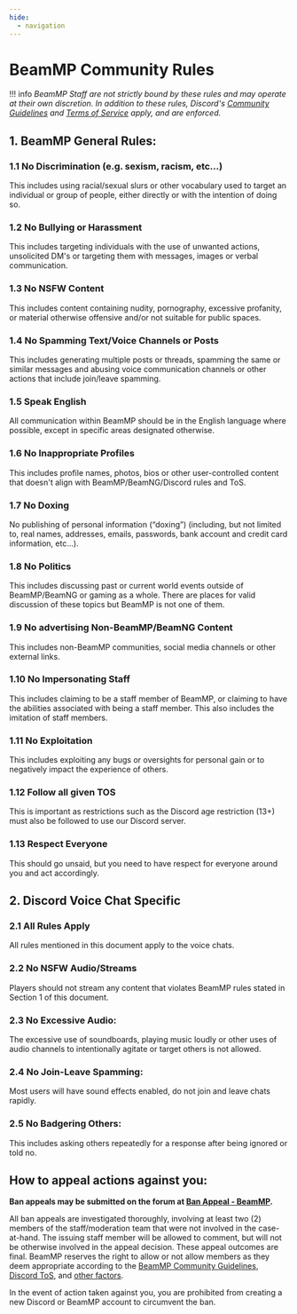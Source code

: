 ```yaml
---
hide:
  - navigation
---
```

# BeamMP Community Rules

!!! info
    *BeamMP Staff are not strictly bound by these rules and may operate at their own discretion. In addition to these rules, Discord's [Community Guidelines](https://discord.com/guidelines/) and [Terms of Service](https://discord.com/terms/) apply, and are enforced.*

## 1. BeamMP General Rules:

### 1.1 No Discrimination (e.g. sexism, racism, etc…)
This includes using racial/sexual slurs or other vocabulary used to target an individual or group of people, either directly or with the intention of doing so.

### 1.2 No Bullying or Harassment
This includes targeting individuals with the use of unwanted actions, unsolicited DM's or targeting them with messages, images or verbal communication.

### 1.3 No NSFW Content
This includes content containing nudity, pornography, excessive profanity, or material otherwise offensive and/or not suitable for public spaces.

### 1.4 No Spamming Text/Voice Channels or Posts
This includes generating multiple posts or threads, spamming the same or similar messages and abusing voice communication channels or other actions that include join/leave spamming.

### 1.5 Speak English
All communication within BeamMP should be in the English language where possible, except in specific areas designated otherwise.

### 1.6 No Inappropriate Profiles
This includes profile names, photos, bios or other user-controlled content that doesn't align with BeamMP/BeamNG/Discord rules and ToS.

### 1.7 No Doxing
No publishing of personal information (“doxing”) (including, but not limited to, real names, addresses, emails, passwords, bank account and credit card information, etc...).

### 1.8 No Politics
This includes discussing past or current world events outside of BeamMP/BeamNG or gaming as a whole. There are places for valid discussion of these topics but BeamMP is not one of them.

### 1.9 No advertising Non-BeamMP/BeamNG Content
This includes non-BeamMP communities, social media channels or other external links.

### 1.10 No Impersonating Staff
This includes claiming to be a staff member of BeamMP, or claiming to have the abilities associated with being a staff member. This also includes the imitation of staff members.

### 1.11 No Exploitation
This includes exploiting any bugs or oversights for personal gain or to negatively impact the experience of others.

### 1.12 Follow all given TOS
This is important as restrictions such as the Discord age restriction (13+) must also be followed to use our Discord server.

### 1.13 Respect Everyone
This should go unsaid, but you need to have respect for everyone around you and act accordingly. 

## 2. Discord Voice Chat Specific

### 2.1 All Rules Apply
All rules mentioned in this document apply to the voice chats.

### 2.2 No NSFW Audio/Streams
Players should not stream any content that violates BeamMP rules stated in Section 1 of this document.

### 2.3 No Excessive Audio:
The excessive use of soundboards, playing music loudly or other uses of audio channels to intentionally agitate or target others is not allowed.

### 2.4 No Join-Leave Spamming:
Most users will have sound effects enabled, do not join and leave chats rapidly.

### 2.5 No Badgering Others:
This includes asking others repeatedly for a response after being ignored or told no.

## How to appeal actions against you:

**Ban appeals may be submitted on the forum at [Ban Appeal - BeamMP](<https://forum.beammp.com/category/28/ban-appeal>).**

All ban appeals are investigated thoroughly, involving at least two (2) members of the staff/moderation team that were not involved in the case-at-hand.  The issuing staff member will be allowed to comment, but will not be otherwise involved in the appeal decision.  These appeal outcomes are final. BeamMP reserves the right to allow or not allow members as they deem appropriate according to the [BeamMP Community Guidelines](https://forum.beammp.com/t/beammp-rules/282059), [Discord ToS](https://discord.com/terms), and [other factors](https://forum.beammp.com/category/28/ban-appeal).

In the event of action taken against you, you are prohibited from creating a new Discord or BeamMP account to circumvent the ban.